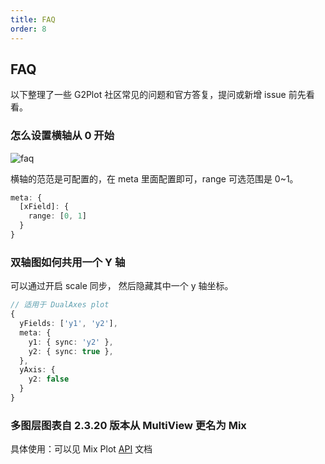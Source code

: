 ```yaml
---
title: FAQ
order: 8
---
```


## FAQ

以下整理了一些 G2Plot 社区常见的问题和官方答复，提问或新增 issue 前先看看。

### 怎么设置横轴从 0 开始

<img src="https://gw.alipayobjects.com/mdn/rms_d314dd/afts/img/A*NAvlTZ66qzMAAAAAAAAAAAAAARQnAQ" alt="faq">

横轴的范范是可配置的，在 meta 里面配置即可，range 可选范围是 0~1。

```ts
meta: {
  [xField]: {
    range: [0, 1]
  }
}
```

### 双轴图如何共用一个 Y 轴

可以通过开启 scale 同步， 然后隐藏其中一个 y 轴坐标。

```ts
// 适用于 DualAxes plot
{
  yFields: ['y1', 'y2'],
  meta: {
    y1: { sync: 'y2' },
    y2: { sync: true },
  },
  yAxis: {
    y2: false
  }
}
```

### 多图层图表自 2.3.20 版本从 MultiView 更名为 Mix

具体使用：可以见 Mix Plot [API](/zh/docs/api/mix) 文档